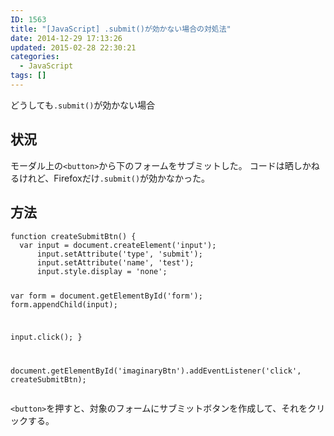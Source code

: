 ```yaml
---
ID: 1563
title: "[JavaScript] .submit()が効かない場合の対処法"
date: 2014-12-29 17:13:26
updated: 2015-02-28 22:30:21
categories:
  - JavaScript
tags: []
---
```


どうしても<code>.submit()</code>が効かない場合

<!--more-->
<h2>状況</h2>
モーダル上の<code>&lt;button&gt;</code>から下のフォームをサブミットした。
コードは晒しかねるけれど、Firefoxだけ<code>.submit()</code>が効かなかった。

<h2>方法</h2>
<pre class="javascript"><code>function createSubmitBtn() {
  var input = document.createElement('input');
      input.setAttribute('type', 'submit');
      input.setAttribute('name', 'test');
      input.style.display = 'none';

var form = document.getElementById('form');
form.appendChild(input);

input.click();
}

document.getElementById('imaginaryBtn').addEventListener('click', createSubmitBtn);</code></pre>

<code>&lt;button&gt;</code>を押すと、対象のフォームにサブミットボタンを作成して、それをクリックする。
